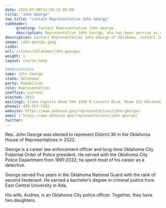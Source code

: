 ```yaml
---
date: 2024-07-08T11:54:12-05:00
title: "John George"
seo_title: "contact Representative John George"
subheader:
     greeting: Contact Representative John George
     description: Representative John George, who has been serving as a member of the Oklahoma House of Representatives from the 36th district since November 16, 2022.
description: Contact Representative John George of Oklahoma. Contact information for John George includes email address, phone number, and mailing address.
image: john-george.jpeg
video:
url: /states/oklahoma/john-george/
weight: 1
layout: course_home

####candidate
name: John George
state: Oklahoma
party: Republican
role: Representative
inoffice: current
elected: 2023
mailing1: State Capitol Room 504 2300 N Lincoln Blvd, Room 112 Oklahoma City, OK 73105
phone1: 405-557-7322
website: https://www.okhouse.gov/representatives/john-george/
email : https://www.okhouse.gov/representatives/john-george/
twitter:
---
```

Rep. John George was elected to represent District 36 in the Oklahoma House of Representatives in 2022.

George is a career law enforcement officer and long-time Oklahoma City Fraternal Order of Police president. He served with the Oklahoma City Police Department from 1991-2022; he spent most of his career as a detective.

George served five years in the Oklahoma National Guard with the rank of second lieutenant. He earned a bachelor’s degree in criminal justice from East Central University in Ada.

His wife, Audrea, is an Oklahoma City police officer. Together, they have two daughters.
